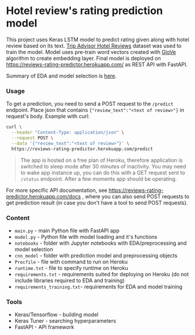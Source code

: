 # Hotel review's rating prediction model

This project uses Keras LSTM model to predict rating given along with hotel review based on its text. [Trip Advisor Hotel Reviews](https://www.kaggle.com/andrewmvd/trip-advisor-hotel-reviews) dataset was used to train the model. Model uses pre-train word vectors created with [GloVe](https://nlp.stanford.edu/projects/glove/) algorithm to create embedding layer. Final model is deployed on https://reviews-rating-predictor.herokuapp.com/ as REST API with FastAPI.

Summary of EDA and model selection is [here](https://github.com/p-wojciechowski/review-rating-prediction/tree/main/notebooks).

### Usage

To get a prediction, you need to send a POST request to the `/predict` endpoint. Place json that contains `{"review_text":"<text of review>"}` in request's body. Example with curl:

```bash
curl \
  --header "Content-Type: application/json" \
  --request POST \
  --data '{"review_text":"<text of review>"}' \
  https://reviews-rating-predictor.herokuapp.com/predict
```

> The app is hosted on a free plan of Heroku, therefore application is switched to sleep mode after 30 minutes of inactivity. You may need to wake app instance up, you can do this with a GET request sent to `/status` endpoint. After a few moments app should be operating.

For more specific API documentation, see https://reviews-rating-predictor.herokuapp.com/docs , where you can also send POST requests to get prediction result (in case you don't have a tool to send POST requests).

### Content

* `main.py` - main Python file with FastAPI app
* `model.py` - Python file with model loading and it's functions
* `notebooks` - folder with Jupyter notebooks with EDA/preprocessing and model selection
* `cnn_model` - folder with prediction model and preprocessing objects
* `Procfile` - file with command to run on Heroku
* `runtime.txt` - file to specify runtime on Heroku
* `requirements.txt` - requirements suited for deploying on Heroku (do not include libraries required to EDA and training)
* `requirements_training.txt`- requirements for EDA and model training

### Tools

* Keras/Tensorflow - building model
* Keras Tuner - searching hyperparameters
* FastAPI - API framework

